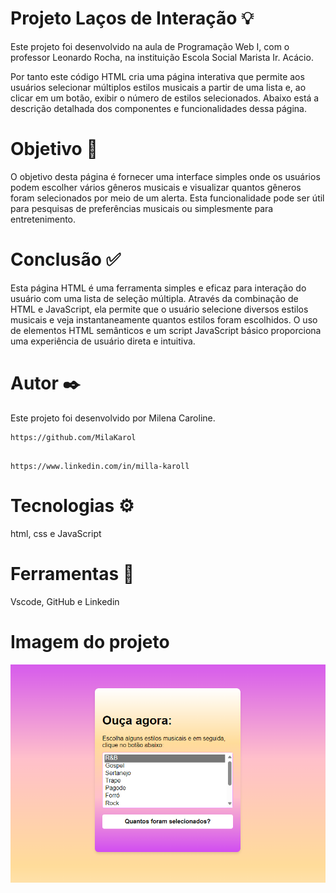 # Projeto Laços de Interação 💡

Este projeto foi desenvolvido na aula de Programação Web I, com o professor Leonardo Rocha, na instituição Escola Social Marista Ir. Acácio. 

Por tanto este código HTML cria uma página interativa que permite aos usuários selecionar múltiplos estilos musicais a partir de uma lista e, ao clicar em um botão, exibir o número de estilos selecionados. Abaixo está a descrição detalhada dos componentes e funcionalidades dessa página.

# Objetivo 📌
O objetivo desta página é fornecer uma interface simples onde os usuários podem escolher vários gêneros musicais e visualizar quantos gêneros foram selecionados por meio de um alerta. Esta funcionalidade pode ser útil para pesquisas de preferências musicais ou simplesmente para entretenimento.


# Conclusão ✅
Esta página HTML é uma ferramenta simples e eficaz para interação do usuário com uma lista de seleção múltipla. Através da combinação de HTML e JavaScript, ela permite que o usuário selecione diversos estilos musicais e veja instantaneamente quantos estilos foram escolhidos. O uso de elementos HTML semânticos e um script JavaScript básico proporciona uma experiência de usuário direta e intuitiva.


 
# Autor ✒️
Este projeto foi desenvolvido por Milena Caroline.

```
https://github.com/MilaKarol
```
```

https://www.linkedin.com/in/milla-karoll
```


# Tecnologias ⚙️
html,
css e 
JavaScript

# Ferramentas 🔧
Vscode,
GitHub e 
Linkedin

# Imagem do projeto 
![](projeto.png)
